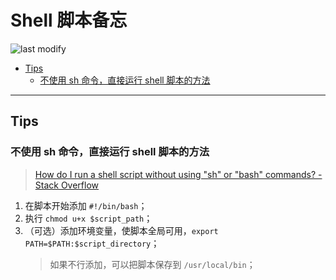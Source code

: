 Shell 脚本备忘
===
<!--START_SECTION:badge-->

![last modify](https://img.shields.io/static/v1?label=last%20modify&message=2025-07-08%2016%3A53%3A13&color=yellowgreen&style=flat-square)

<!--END_SECTION:badge-->

- [Tips](#tips)
    - [不使用 sh 命令，直接运行 shell 脚本的方法](#不使用-sh-命令直接运行-shell-脚本的方法)

---

## Tips

### 不使用 sh 命令，直接运行 shell 脚本的方法
> [How do I run a shell script without using "sh" or "bash" commands? - Stack Overflow](https://stackoverflow.com/questions/8779951/how-do-i-run-a-shell-script-without-using-sh-or-bash-commands)

1. 在脚本开始添加 `#!/bin/bash`；
2. 执行 `chmod u+x $script_path`；
3. （可选）添加环境变量，使脚本全局可用，`export PATH=$PATH:$script_directory`；
    > 如果不行添加，可以把脚本保存到 `/usr/local/bin`；
